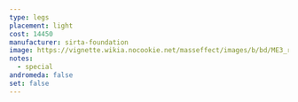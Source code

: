 ```yaml
---
type: legs
placement: light
cost: 14450
manufacturer: sirta-foundation
image: https://vignette.wikia.nocookie.net/masseffect/images/b/bd/ME3_rosenkov_materials_legs.png/revision/latest/scale-to-width-down/100?cb=20120314171643
notes:
  - special
andromeda: false
set: false
---
```

